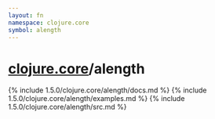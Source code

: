 ```yaml
---
layout: fn
namespace: clojure.core
symbol: alength
---
```


# [clojure.core](../)/alength

{% include 1.5.0/clojure.core/alength/docs.md %}
{% include 1.5.0/clojure.core/alength/examples.md %}
{% include 1.5.0/clojure.core/alength/src.md %}

